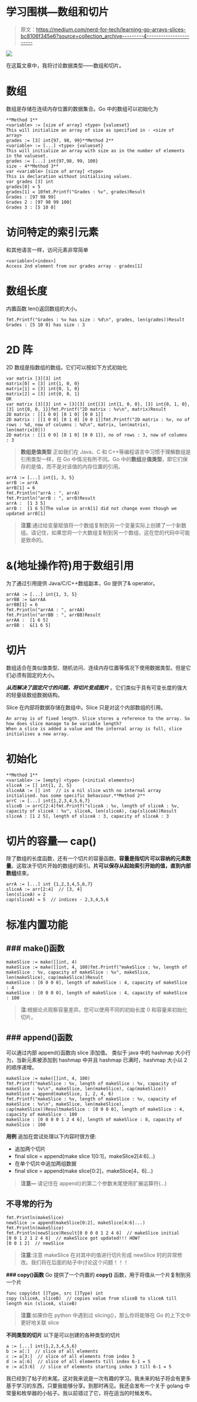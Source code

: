 # 学习围棋—数组和切片

> 原文：<https://medium.com/nerd-for-tech/learning-go-arrays-slices-bc8106f345e6?source=collection_archive---------4----------------------->

![](img/f5bb59682f6053470d75c70cac45c605.png)

在这篇文章中，我将讨论数据类型——数组和切片。

# **数组**

数组是存储在连续内存位置的数据集合。Go 中的数组可以初始化为

```
**Method 1**
<variable> := [size of array] <type> {valueset}
This will initialize an array of size as specified in - <size of array>
grades := [3] int{97, 98, 99}**Method 2**
<variable> := [...] <type> {valueset}
This will initialize an array with size as in the number of elements in the valueset.
grades := [...] int{97,98, 99, 100}
size - 4**Method 3**
var <variable> [size of array] <type>
This is declaration without initialising values.
var grades [3] int
grades[0] = 5
grades[1] = 10fmt.Printf("Grades : %v", grades)Result
Grades : [97 98 99]
Grades 2 : [97 98 99 100]
Grades 3 : [5 10 0]
```

# **访问特定的索引元素**

和其他语言一样，访问元素非常简单

```
<variable>[<index>]
Access 2nd element from our grades array - grades[1]
```

# **数组长度**

内置函数 len()返回数组的大小。

```
fmt.Printf("Grades : %v has size : %d\n", grades, len(grades))Result
Grades : [5 10 0] has size : 3
```

# **2D 阵**

2D 数组是指数组的数组。它们可以按如下方式初始化

```
var matrix [3][3] int
matrix[0] = [3] int{1, 0, 0}
matrix[1] = [3] int{0, 1, 0}
matrix[2] = [3] int{0, 0, 1}
OR
var matrix [3][3] int = [3][3] int{[3] int{1, 0, 0}, [3] int{0, 1, 0}, [3] int{0, 0, 1}}fmt.Printf("2D matrix : %v\n", matrix)Result
2D matrix : [[1 0 0] [0 1 0] [0 0 1]]
2D matrix : [[1 0 0] [0 1 0] [0 0 1]]fmt.Printf("2D matrix : %v, no of rows : %d, now of columns : %d\n", matrix, len(matrix), len(matrix[0]))
2D matrix : [[1 0 0] [0 1 0] [0 0 1]], no of rows : 3, now of columns : 3
```

> **数组是值类型** 正如我们在 Java、C 和 C++等编程语言中习惯于理解数组是引用类型一样，在 Go 中情况有所不同。Go 中的**数组**是**值类型**，即它们保存的是值，而不是对该值的内存位置的引用。

```
arrA := [...] int{1, 3, 5}
arrB := arrA
arrB[1] = 6
fmt.Println("arrA : ", arrA)
fmt.Println("arrB : ", arrB)Result
arrA :  [1 3 5]
arrB :  [1 6 5]The value in arrA[1] did not change even though we updated arrB[1]
```

> **注意**:通过给变量赋值将一个数组复制到另一个变量实际上创建了一个新数组。请记住，如果您将一个大数组复制到另一个数组，这在您的代码中可能是致命的。

# **&(地址操作符)用于数组引用**

为了通过引用提供 Java/C/C++数组副本，Go 提供了& operator。

```
arrAA := [...] int{1, 3, 5}
arrBB := &arrAA
arrBB[1] = 6
fmt.Println("arrAA : ", arrAA)
fmt.Println("arrBB : ", arrBB)Result
arrAA :  [1 6 5]
arrBB :  &[1 6 5]
```

# **切片**

数组适合在类似值类型、随机访问、连续内存位置等情况下使用数据类型。但是它们必须有固定的大小。

***从而解决了固定尺寸的问题，将切片变成图片*** 。它们类似于具有可变长度的强大的轻量级数组数据结构。

Slice 在内部将数据存储在数组中。Slice 只是对这个内部数组的引用。

```
An array is of fixed length. Slice stores a reference to the array. So how does slice manage to be variable length?
When a slice is added a value and the internal array is full, slice initialises a new array.
```

# **初始化**

```
**Method 1**
<variable> := [empty] <type> {<initial elements>}
sliceA := [] int{1, 2, 5}
sliceAA := [] int  // is a nil slice with no internal array initialised. has some specific behaviour.**Method 2**
arrC := [...] int{1,2,3,4,5,6,7}
sliceB := arrC[2:4]fmt.Printf("sliceA : %v, length of sliceA : %v, capacity of sliceA : %v", sliceA, len(sliceA), cap(sliceA))Result
sliceA : [1 2 5], length of sliceA : 3, capacity of sliceA : 3
```

# **切片的容量— cap()**

除了数组的长度函数，还有一个切片的容量函数。**容量是指切片可以容纳的元素数量**。这取决于切片开始的数组的索引。**片可以保存从起始索引开始的值，直到内部数组**结束。

```
arrA := [...] int {1,2,3,4,5,6,7}
sliceA := arr[2:4]  // [3, 4]
len(sliceA) = 2
cap(sliceA) = 5  // indices - 2,3,4,5,6
```

# **标准内置功能**

## **### make()函数**

```
makeSlice := make([]int, 4)
makeSlice := make([]int, 4, 100)fmt.Printf("makeSlice : %v, length of makeSlice : %v, capacity of makeSlice : %v", makeSlice, len(makeSlice), cap(makeSlice))Result
makeSlice : [0 0 0 0], length of makeSlice : 4, capacity of makeSlice : 4
makeSlice : [0 0 0 0], length of makeSlice : 4, capacity of makeSlice : 100
```

> **注**:根据论点观察容量差异。您可以使用不同的初始长度 0 和容量来初始化切片。

## **### append()函数**

可以通过内部 append()函数向 slice 添加值。
类似于 java 中的 hashmap 大小行为，当新元素被添加到 hashmap 中并且 hashmap 已满时，hashmap 大小以 2 的顺序递增。

```
makeSlice := make([]int, 4, 100)
fmt.Printf("makeSlice : %v, length of makeSlice : %v, capacity of makeSlice : %v\n", makeSlice, len(makeSlice), cap(makeSlice))
makeSlice = append(makeSlice, 1, 2, 4, 6)
fmt.Printf("makeSlice : %v, length of makeSlice : %v, capacity of makeSlice : %v\n", makeSlice, len(makeSlice), cap(makeSlice))ResultmakeSlice : [0 0 0 0], length of makeSlice : 4, capacity of makeSlice : 100
makeSlice : [0 0 0 0 1 2 4 6], length of makeSlice : 8, capacity of makeSlice : 100
```

**用例**
追加在尝试处理以下内容时很方便:

*   追加两个切片
*   final slice = append(make slice 1[0:1]，makeSlice2[4:6]…)
*   在单个切片中追加两组数据
*   final slice = append(make slice[0:2]，makeSlice[4，6]…)

> **注意—** 请记住在 append()的第二个参数末尾使用扩展运算符(…)

## **不寻常的行为**

```
fmt.Println(makeSlice)
newSlice := append(makeSlice[0:2], makeSlice[4:6]...)
fmt.Println(makeSlice)
fmt.Println(newSlice)Result[0 0 0 0 1 2 4 6]  // makeSlice initial
[0 0 1 2 1 2 4 6]  // makeSlice got updated!!! HOW?
[0 0 1 2]  // newSlice
```

> **注意**:注意 makeSlice 在对其中的值进行切片形成 newSlice 时的异常修改。我们将在后面的帖子中讨论这个问题！！！

**### copy()函数** Go 提供了一个内置的 **copy()** 函数，用于将值从一个片复制到另一个片

```
func copy(dst []Type, src []Type) int
copy (sliceA, sliceB)  // copies value from sliceB to sliceA till length min (sliceA, sliceB)
```

> **注意**:如果你在 python 中遇到过 slicing()，那么你将能够在 Go 的上下文中更好地关联 slice

**不同类型的切片** 以下是可以创建的各种类型的切片

```
a := [...] int{1,2,3,4,5,6}
b := a[:]  // slice of all elements
c := a[3:]  // slice of all elements from index 3
d := a[:6]  // slice of all elements till index 6-1 = 5
e := a[3:6]  // slice of elements starting index 3 till 6-1 = 5
```

我已经到了帖子的末尾。这对我来说是一次有趣的学习。我未来的帖子将会有更多基于学习的东西，只要我能够分享。到那时再见。我还会发布一个关于 golang 中常量和枚举器的小帖子。我以前错过了它，将在适当的时候发布。